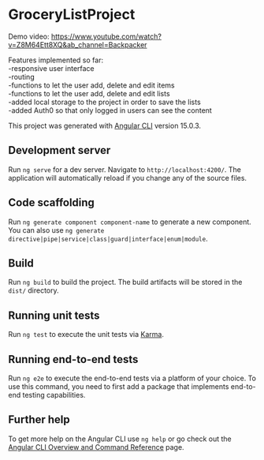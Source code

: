# GroceryListProject

Demo video: https://www.youtube.com/watch?v=Z8M64Ett8XQ&ab_channel=Backpacker

Features implemented so far: <br>
-responsive user interface <br>
-routing <br>
-functions to let the user add, delete and edit items <br>
-functions to let the user add, delete and edit lists <br>
-added local storage to the project in order to save the lists <br>
-added Auth0 so that only logged in users can see the content 

This project was generated with [Angular CLI](https://github.com/angular/angular-cli) version 15.0.3.

## Development server

Run `ng serve` for a dev server. Navigate to `http://localhost:4200/`. The application will automatically reload if you change any of the source files.

## Code scaffolding

Run `ng generate component component-name` to generate a new component. You can also use `ng generate directive|pipe|service|class|guard|interface|enum|module`.

## Build

Run `ng build` to build the project. The build artifacts will be stored in the `dist/` directory.

## Running unit tests

Run `ng test` to execute the unit tests via [Karma](https://karma-runner.github.io).

## Running end-to-end tests

Run `ng e2e` to execute the end-to-end tests via a platform of your choice. To use this command, you need to first add a package that implements end-to-end testing capabilities.

## Further help

To get more help on the Angular CLI use `ng help` or go check out the [Angular CLI Overview and Command Reference](https://angular.io/cli) page.
